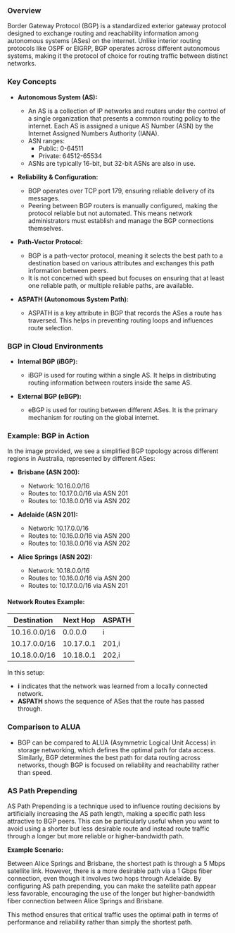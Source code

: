 ### Overview

Border Gateway Protocol (BGP) is a standardized exterior gateway protocol designed to exchange routing and reachability information among autonomous systems (ASes) on the internet. Unlike interior routing protocols like OSPF or EIGRP, BGP operates across different autonomous systems, making it the protocol of choice for routing traffic between distinct networks.

### Key Concepts

- **Autonomous System (AS):**
  - An AS is a collection of IP networks and routers under the control of a single organization that presents a common routing policy to the internet. Each AS is assigned a unique AS Number (ASN) by the Internet Assigned Numbers Authority (IANA).
  - ASN ranges:
    - Public: 0-64511
    - Private: 64512-65534
  - ASNs are typically 16-bit, but 32-bit ASNs are also in use.

- **Reliability & Configuration:**
  - BGP operates over TCP port 179, ensuring reliable delivery of its messages.
  - Peering between BGP routers is manually configured, making the protocol reliable but not automated. This means network administrators must establish and manage the BGP connections themselves.

- **Path-Vector Protocol:**
  - BGP is a path-vector protocol, meaning it selects the best path to a destination based on various attributes and exchanges this path information between peers.
  - It is not concerned with speed but focuses on ensuring that at least one reliable path, or multiple reliable paths, are available.

- **ASPATH (Autonomous System Path):**
  - ASPATH is a key attribute in BGP that records the ASes a route has traversed. This helps in preventing routing loops and influences route selection.

### BGP in Cloud Environments

- **Internal BGP (iBGP):**
  - iBGP is used for routing within a single AS. It helps in distributing routing information between routers inside the same AS.

- **External BGP (eBGP):**
  - eBGP is used for routing between different ASes. It is the primary mechanism for routing on the global internet.

### Example: BGP in Action

In the image provided, we see a simplified BGP topology across different regions in Australia, represented by different ASes:

- **Brisbane (ASN 200):**
  - Network: 10.16.0.0/16
  - Routes to: 10.17.0.0/16 via ASN 201
  - Routes to: 10.18.0.0/16 via ASN 202

- **Adelaide (ASN 201):**
  - Network: 10.17.0.0/16
  - Routes to: 10.16.0.0/16 via ASN 200
  - Routes to: 10.18.0.0/16 via ASN 202

- **Alice Springs (ASN 202):**
  - Network: 10.18.0.0/16
  - Routes to: 10.16.0.0/16 via ASN 200
  - Routes to: 10.17.0.0/16 via ASN 201

#### Network Routes Example:

| Destination  | Next Hop  | ASPATH |
| ------------ | --------- | ------ |
| 10.16.0.0/16 | 0.0.0.0   | i      |
| 10.17.0.0/16 | 10.17.0.1 | 201,i  |
| 10.18.0.0/16 | 10.18.0.1 | 202,i  |

In this setup:
- **i** indicates that the network was learned from a locally connected network.
- **ASPATH** shows the sequence of ASes that the route has passed through.

### Comparison to ALUA

- BGP can be compared to ALUA (Asymmetric Logical Unit Access) in storage networking, which defines the optimal path for data access. Similarly, BGP determines the best path for data routing across networks, though BGP is focused on reliability and reachability rather than speed.

### AS Path Prepending

AS Path Prepending is a technique used to influence routing decisions by artificially increasing the AS path length, making a specific path less attractive to BGP peers. This can be particularly useful when you want to avoid using a shorter but less desirable route and instead route traffic through a longer but more reliable or higher-bandwidth path.

**Example Scenario:**

Between Alice Springs and Brisbane, the shortest path is through a 5 Mbps satellite link. However, there is a more desirable path via a 1 Gbps fiber connection, even though it involves two hops through Adelaide. By configuring AS path prepending, you can make the satellite path appear less favorable, encouraging the use of the longer but higher-bandwidth fiber connection between Alice Springs and Brisbane.

This method ensures that critical traffic uses the optimal path in terms of performance and reliability rather than simply the shortest path.
